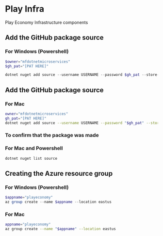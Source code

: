 # Play Infra

Play Economy Infrastructure components


## Add the GitHub package source 
### For Windows (Powershell)
```powershell
$owner="mfdotnetmicroservices"
$gh_pat="[PAT HERE]"

dotnet nuget add source --username USERNAME --password $gh_pat --store-password-in-clear-text --name github "https://nuget.pkg.github.com/$owner/index.json"
```

## Add the GitHub package source 
### For Mac
```bash
owner="mfdotnetmicroservices"
gh_pat="[PAT HERE]"
dotnet nuget add source --username USERNAME --password "$gh_pat" --store-password-in-clear-text --name github "https://nuget.pkg.github.com/$owner/index.json"
```

### To confirm that the package was made
### For Mac and Powershell
```bash
dotnet nuget list source
```


## Creating the Azure resource group 
### For Windows (Powershell)
```powershell 
$appname="playeconomy"
az group create --name $appname --location eastus 
```

### For Mac
```bash
appname="playeconomy"
az group create --name "$appname" --location eastus
```